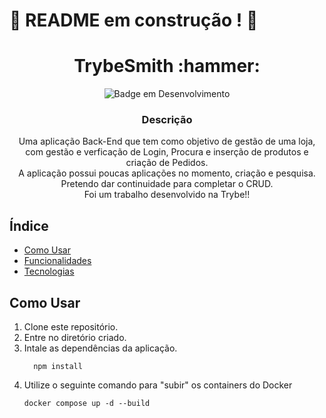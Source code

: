 # :construction: README em construção ! :construction:

<h1 align="center"> TrybeSmith :hammer: </h1>

<div align="center"> 
  
  ![Badge em Desenvolvimento](http://img.shields.io/static/v1?label=STATUS&message=EM%20DESENVOLVIMENTO&color=GREEN&style=for-the-badge)

</div>

<div align="center">
  <h3>Descrição</h3>
  <p>
    Uma aplicação Back-End que tem como objetivo de gestão de uma loja, com gestão e verficação de Login, Procura e inserção de produtos e criação de Pedidos.<br>
    A aplicação possui poucas aplicações no momento, criação e pesquisa. Pretendo dar continuidade para completar o CRUD.<br> Foi um trabalho desenvolvido na Trybe!!

  </p>
</div>

## Índice

- [Como Usar](#como-usar)
- [Funcionalidades](#funcionalidades)
- [Tecnologias](#tecnologias)

## Como Usar

    
<p>
  <ol>
    <li>
      Clone este repositório.
    </li>
    <li>
      Entre no diretório criado.
    </li>
    <li>
      Intale as dependências da aplicação.
      
      npm install
      
            
  </li>
  <li>
    Utilize o seguinte comando para "subir" os containers do Docker

    docker compose up -d --build
        
  </li>
  </ol>
</p>



<!-- Olá, Tryber!
Esse é apenas um arquivo inicial para o README do seu projeto.
É essencial que você preencha esse documento por conta própria, ok?
Não deixe de usar nossas dicas de escrita de README de projetos, e deixe sua criatividade brilhar!
:warning: IMPORTANTE: você precisa deixar nítido:
- quais arquivos/pastas foram desenvolvidos por você; 
- quais arquivos/pastas foram desenvolvidos por outra pessoa estudante;
- quais arquivos/pastas foram desenvolvidos pela Trybe.
-->
